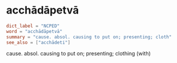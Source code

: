 # acchādāpetvā

``` toml
dict_label = "NCPED"
word = "acchādāpetvā"
summary = "cause. absol. causing to put on; presenting; cloth"
see_also = ["acchādeti"]
```

cause. absol. causing to put on; presenting; clothing (with)

